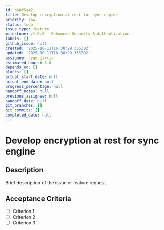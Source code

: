 ```yaml
---
id: b68f5a42
title: Develop encryption at rest for sync engine
priority: low
status: todo
issue_type: feature
milestone: v1.6.0 - Enhanced Security & Authentication
labels: []
github_issue: null
created: '2025-10-11T16:38:29.336382'
updated: '2025-10-11T16:38:29.336392'
assignee: ryan.garcia
estimated_hours: 3.0
depends_on: []
blocks: []
actual_start_date: null
actual_end_date: null
progress_percentage: null
handoff_notes: null
previous_assignee: null
handoff_date: null
git_branches: []
git_commits: []
completed_date: null
---
```


# Develop encryption at rest for sync engine

## Description

Brief description of the issue or feature request.

## Acceptance Criteria

- [ ] Criterion 1
- [ ] Criterion 2
- [ ] Criterion 3